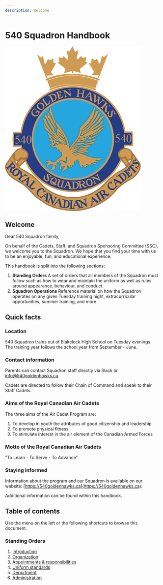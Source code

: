 ```yaml
---
description: Welcome
---
```


# 540 Squadron Handbook

![](.gitbook/assets/540-crest-beveled.png)

## Welcome

Dear 540 Squadron family,

On behalf of the Cadets, Staff, and Squadron Sponsoring Committee \(SSC\), we welcome you to the Squadron. We hope that you find your time with us to be an enjoyable, fun, and educational experience.

This handbook is split into the following sections:

1. **Standing Orders** A set of orders that all members of the Squadron must follow such as how to wear and maintain the uniform as well as rules around appearance, behaviour, and conduct.
2. **Squadron Operations** Reference material on how the Squadron operates on any given Tuesday training night, extracurricular opportunities, summer training, and more.

## Quick facts

### Location

540 Squadron trains out of Blakelock High School on Tuesday evenings. The training year follows the school year from September - June.

### Contact information

Parents can contact Squadron staff directly via Slack or info@540goldenhawks.ca.

Cadets are directed to follow their Chain of Command and speak to their Staff Cadets.

### Aims of the Royal Canadian Air Cadets

The three aims of the Air Cadet Program are:

1. To develop in youth the attributes of good citizenship and leadership
2. To promote physical fitness
3. To stimulate interest in the air element of the Canadian Armed Forces

### Motto of the Royal Canadian Air Cadets

"To Learn - To Serve - To Advance"

### Staying informed

Information about the program and our Squadron is available on our website: [https://540goldenhawks.ca](https://540goldenhawks.ca).

Additional information can be found within this handbook.

## Table of contents

Use the menu on the left or the following shortcuts to browse this document.

### Standing Orders

1. [Introduction]()
2. [Organization]()
3. [Appointments & responsibilities]()
4. [Uniform standards]()
5. [Deportment]()
6. [Administration]()

